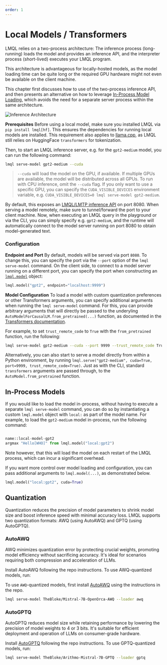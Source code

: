 ```yaml
---
order: 1
---
```

# Local Models / Transformers

LMQL relies on a two-process architecture: The inference process (long-running) loads the model and provides an inference API, and the interpreter process (short-lived) executes your LMQL program. 

This architecture is advantageous for locally-hosted models, as the model loading time can be quite long or the required GPU hardware might not even be available on the client machine. 

This chapter first discusses how to use of the two-process inference API, and then presents an alternative on how to leverage [In-Process Model Loading](#in-process-models), which avoids the need for a separate server process within the same architecture.

![Inference Architecture](./inference.svg)

**Prerequisites** Before using a local model, make sure you installed LMQL via `pip install lmql[hf]`. This ensures the dependencies for running local models are installed. This requirement also applies to [llama.cpp](./llama.cpp.md), as LMQL still relies on HuggingFace `transformers` for tokenization.

Then, to start an LMQL inference server, e.g. for the `gpt2-medium` model, you can run the following command:

```bash
lmql serve-model gpt2-medium --cuda
```

> `--cuda` will load the model on the GPU, if available. If multiple GPUs are available, the model will be distributed across all GPUs. To run with CPU inference, omit the `--cuda` flag. If you only want to use a specific GPU, you can specify the `CUDA_VISIBLE_DEVICES` environment variable, e.g. `CUDA_VISIBLE_DEVICES=0 lmql serve-model gpt2-medium`.

By default, this exposes an [LMQL/LMTP inference API](https://github.com/eth-sri/lmql/blob/main/src/lmql/models/lmtp/README.md) on port 8080. When serving a model remotely, make sure to tunnel/forward the port to your client machine. Now, when executing an LMQL query in the playground or via the CLI, you can simply specify e.g. `gpt2-medium`, and the runtime will automatically connect to the model server running on port 8080 to obtain model-generated text.


### Configuration

**Endpoint and Port** By default, models will be served via port `8080`. To change this, you can specify the port via the `--port` option of the `lmql serve-model` command. On the client side, to connect to a model server running on a different port, you can specify the port when constructing an [`lmql.model`](../lib/generations.md#lmqlllm-objects) object:

```python
lmql.model("gpt2", endpoint="localhost:9999")
```

**Model Configuration** To load a model with custom quantization preferences or other Transformers arguments, you can specify additional arguments when running the `lmql serve-model` command. For this, you can provide arbitrary arguments that will directly be passed to the underyling `AutoModelForCausalLM.from_pretrained(...)` function, as documented in the [Transformers documentation](https://huggingface.co/transformers/v3.0.2/model_doc/auto.html#transformers.AutoConfig.from_pretrained).

For example, to set `trust_remote_code` to `True` with the `from_pretrained` function, run the following:

```bash
lmql serve-model gpt2-medium --cuda --port 9999 --trust_remote_code True
```

Alternatively, you can also start to serve a model directly from within a Python environment, by running `lmql.serve("gpt2-medium", cuda=True, port=9999, trust_remote_code=True)`. Just as with the CLI, standard `transformers` arguments are passed through, to the `AutoModel.from_pretrained` function.

## In-Process Models

If you would like to load the model in-process, without having to execute a separate `lmql serve-model` command, you can do so by instantiating a custom `lmql.model` object with `local:` as part of the model name. For example, to load the `gpt2-medium` model in-process, run the following command:

```python

name::local-model-gpt2
argmax "Hello[WHO]" from lmql.model("local:gpt2")
```

Note however, that this will load the model on each restart of the LMQL process, which can incur a significant overhead. 

If you want more control over model loading and configuration, you can pass additional arguments to `lmql.model(...)`, as demonstrated below.

```python
lmql.model("local:gpt2", cuda=True)
```

## Quantization

Quantization reduces the precision of model parameters to shrink model size and boost inference speed with minimal accuracy loss. LMQL supports two quantization formats: AWQ (using AutoAWQ) and GPTQ (using AutoGPTQ).

### AutoAWQ

AWQ minimizes quantization error by protecting crucial weights, promoting model efficiency without sacrificing accuracy. It's ideal for scenarios requiring both compression and acceleration of LLMs.

Install AutoAWQ following the repo instructions. To use AWQ-quantized models, run:

To use `AWQ`-quantized models, first install [AutoAWQ](https://github.com/casper-hansen/AutoAWQ) using the instructions in the repo.

```bash
lmql serve-model TheBloke/Mistral-7B-OpenOrca-AWQ --loader awq
```

### AutoGPTQ

AutoGPTQ reduces model size while retaining performance by lowering the precision of model weights to 4 or 3 bits. It's suitable for efficient deployment and operation of LLMs on consumer-grade hardware.

Install [AutoGPTQ](https://github.com/PanQiWei/AutoGPTQ) following the repo instructions. To use GPTQ-quantized models, run:

```bash
lmql serve-model TheBloke/Arithmo-Mistral-7B-GPTQ --loader gptq
```
